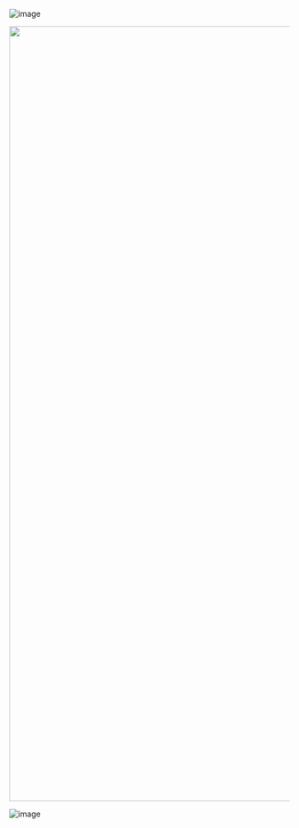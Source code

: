 ![image](https://github.com/user-attachments/assets/50e2902b-56ab-451a-999e-c541a32c1de5)
<p align="center">
  <img width="2047" height="1393" src="https://github.com/user-attachments/assets/96daa344-c973-4509-9eb2-ee88a1bfe844">
</p>

![image](https://github.com/user-attachments/assets/50e2902b-56ab-451a-999e-c541a32c1de5)

